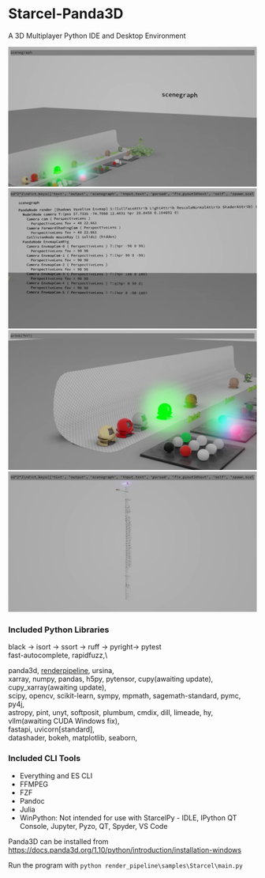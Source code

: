 # Starcel-Panda3D
A 3D Multiplayer Python IDE and Desktop Environment

![](images/4.png)
![](images/1.png)
![](images/2.png)
![](images/3.png)

### Included Python Libraries
black -> isort -> ssort -> ruff -> pyright-> pytest\
fast-autocomplete, rapidfuzz,\

panda3d, [renderpipeline](https://github.com/tobspr/RenderPipeline), ursina,\
xarray, numpy, pandas, h5py, pytensor, cupy(awaiting update), cupy_xarray(awaiting update),\
scipy, opencv, scikit-learn, sympy, mpmath, sagemath-standard, pymc, py4j,\
astropy, pint, unyt, softposit, plumbum, cmdix, dill, limeade, hy, vllm(awaiting CUDA Windows fix),\
fastapi, uvicorn[standard],\
datashader, bokeh, matplotlib, seaborn,


### Included CLI Tools
* Everything and ES CLI
* FFMPEG
* FZF
* Pandoc
* Julia
* WinPython: Not intended for use with StarcelPy - IDLE, IPython QT Console, Jupyter, Pyzo, QT, Spyder, VS Code


Panda3D can be installed from https://docs.panda3d.org/1.10/python/introduction/installation-windows

Run the program with ```python render_pipeline\samples\Starcel\main.py```